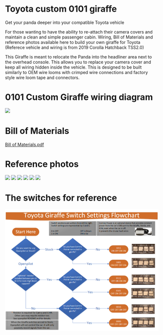Toyota custom 0101 giraffe
====

Get your panda deeper into your compatible Toyota vehicle

For those wanting to have the ability to re-attach their camera covers and maintain a clean and simple passenger cabin. Wiring, Bill of Materials and reference photos available here to build your own giraffe for Toyota (Referece vehicle and wiring is from 2019 Corolla Hatchback TSS2.0)

This Giraffe is meant to relocate the Panda into the headliner area next to the overhead console. This allows you to replace your camera cover and keep all wiring hidden inside the vehicle. This is designed to be built similarly to OEM wire looms with crimped wire connections and factory style wire loom tape and connectors. 

0101 Custom Giraffe wiring diagram
====
<img src="https://github.com/Hubblesphere/neo/blob/0101-wired-giraffe/giraffe/toyota/Toyota%20Giraffe%20Wiring%200101.jpg">

Bill of Materials
====
[Bill of Materials.pdf](https://github.com/Hubblesphere/neo/blob/0101-wired-giraffe/giraffe/toyota/Custom%20Giraffe%20BOM.pdf)

Reference photos
====
<img src="https://github.com/Hubblesphere/neo/blob/0101-wired-giraffe/giraffe/toyota/reference%20photos/Giraffe%20loom.jpeg">

<img src="https://github.com/Hubblesphere/neo/blob/0101-wired-giraffe/giraffe/toyota/reference%20photos/OBD%20connector.jpeg">

<img src="https://github.com/Hubblesphere/neo/blob/0101-wired-giraffe/giraffe/toyota/reference%20photos/Giraffe%20install1.jpeg">

<img src="https://github.com/Hubblesphere/neo/blob/0101-wired-giraffe/giraffe/toyota/reference%20photos/Giraffe%20install2.jpeg">

<img src="https://github.com/Hubblesphere/neo/blob/0101-wired-giraffe/giraffe/toyota/reference%20photos/Giraffe%20install3.jpeg">

<img src="https://github.com/Hubblesphere/neo/blob/0101-wired-giraffe/giraffe/toyota/reference%20photos/Installed.jpeg">

The switches for reference
====
<img src="https://github.com/commaai/neo/blob/master/giraffe/toyota/toyota_giraffe_switch_flowchart.png">


